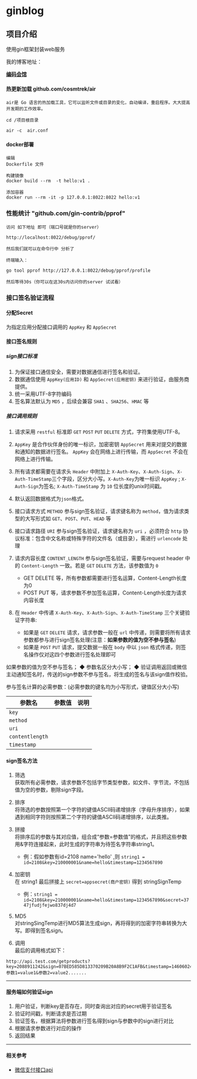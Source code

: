 # ginblog

## 项目介绍

使用gin框架封装web服务

我的博客地址： 

[**编码会馆**](https://www.seedblog.cn)

#### 热更新加载 github.com/cosmtrek/air 

    air是 Go 语言的热加载工具，它可以监听文件或目录的变化，自动编译，重启程序。大大提高开发期的工作效率。
    
    cd /项目根目录

    air -c  air.conf

#### docker部署
    编辑
    Dockerfile 文件

    构建镜像
    docker build --rm  -t hello:v1 .
    
    添加容器
    docker run --rm -it -p 127.0.0.1:8022:8022 hello:v1

### 性能统计 "github.com/gin-contrib/pprof"

    访问 如下地址 即可（端口号就是你的server）
    
    http://localhost:8022/debug/pprof/
    
    然后我们就可以在命令行中 分析了
    
    终端输入：
    
    go tool pprof http://127.0.0.1:8022/debug/pprof/profile
    
    然后等待30s（你可以在这30s内访问你的server 试试看）


### 接口签名验证流程


#### 分配Secret

为指定应用分配接口调用的 `AppKey` 和 `AppSecret`

#### 接口签名规则

##### sign接口标准

1. 为保证接口通信安全，需要对数据通信进行签名和验证。
2. 数据通信使用 `AppKey(应用ID)` 和 `AppSecret(应用密钥)` 来进行验证，由服务商提供。
3. 统一采用UTF-8字符编码
4. 签名算法默认为 `MD5` ，后续会兼容 `SHA1` 、`SHA256`、`HMAC` 等

##### 接口调用规则

1. 请求采用 `restful` 标准即 `GET` `POST` `PUT` `DELETE` 方式，字符集使用UTF-8。
2. `AppKey` 是合作伙伴身份的唯一标识，加密密钥 `AppSecret` 用来对提交的数据和通知的数据进行签名。
   `AppKey` 会在网络上进行传输，而 `AppSecret` 不会在网络上进行传输。
3. 所有请求都需要在请求头 `Header` 中附加上 `X-Auth-Key`、`X-Auth-Sign`、`X-Auth-TimeStamp`三个字段，区分大小写。`X-Auth-Key`为唯一标识 `AppKey` ; `X-Auth-Sign`为签名; `X-Auth-TimeStamp` 为 `10` 位长度的unix时间戳。
4. 默认返回数据格式为`json`格式。
5. 接口请求方式 `METHOD` 参与sign签名验证，请求键名称为 `method`，值为请求类型的大写形式如 `GET`、`POST`、`PUT`、`HEAD` 等
6. 接口请求路径 `URI` 参与sign签名验证，请求键名称为  `uri` ，必须符合 `http` 协议标准：包含中文名称或特殊字符的文件名（或目录），需进行 `urlencode` 处理
7. 请求内容长度 `CONTENT_LENGTH` 参与sign签名验证，需要与request header 中的 `Content-­Length` 一致。若是 `GET` `DELETE` 方法，该参数值为 `0`
    * GET DELETE 等，所有参数都需要进行签名运算，Content-Length长度为0
    * POST PUT 等，请求参数不参加签名运算，Content-Length长度为请求内容长度


5. 在 `Header` 中传递 `X-Auth-Key`、`X-Auth-Sign`、`X-Auth-TimeStamp` 三个关键验证字符串:
    * 如果是 `GET` `DELETE` 请求，请求参数一般在 `url` 中传递，则需要将所有请求参数都参与进行sign签名处理(注意：**如果参数的值为空不参与签名**)
    * 如果是 `POST` `PUT` 请求，提交数据一般在 `body` 中以 `json` 格式传递，则签名操作仅对这四个参数进行签名处理即可


如果参数的值为空不参与签名；
◆ 参数名区分大小写；
◆ 验证调用返回或微信主动通知签名时，传送的sign参数不参与签名，将生成的签名与该sign值作校验。

参与签名计算的必需参数：(必需参数的键名均为小写形式，键值区分大小写)

| 参数名 | 参数值 | 说明 |
| ----- | ----- | ----- |
| `key` |   |   |
| `method` |     |    |
| `uri` |    |    |
| `contentlength` |   |   |
| `timestamp` |    |     |


#### sign签名方法

   1. 筛选    
      获取所有必需参数，请求参数不包括字节类型参数，如文件、字节流，不包括值为空的参数，剔除sign字段。
   2. 排序  
      将筛选的参数按照第一个字符的键值ASCII码递增排序（字母升序排序），如果遇到相同字符则按照第二个字符的键值ASCII码递增排序，以此类推。
   3. 拼接  
      将排序后的参数与其对应值，组合成“参数=参数值”的格式，并且把这些参数用&字符连接起来，此时生成的字符串为待签名字符串string1。
       * 例：假如参数有id=2108 name='hello' ,则 `string1 = id=2108&key=210000001&name=hello&timestamp=1234567890 `
   4. 加密钥  
      在 string1 最后拼接上 `secret=appsecret(商户密钥)` 得到 stringSignTemp
       * 例：`string1 = id=2108&key=210000001&name=hello&timestamp=1234567890&secret=3747jfudjfejwo837dj4d7 `

   5. MD5  
      对stringSingTemp进行MD5算法生成sign，再将得到的加密字符串转换为大写。即得到签名sign。

   6. 调用  
      最后的调用格式如下：
```
http://api.test.com/getproducts?key=2088911242&sign=07BED585D813370209B20A8B9F2C1AFB&timestamp=1460602476&abc=hello&pageindex=1&pagesize=10&style=nor&参数1=value1&参数2=value2.......
```

*** 

#### 服务端如何验证sign

1. 用户验证，判断key是否存在，同时查询出对应的secret用于验证签名
2. 验证时间戳，判断请求是否过期
3. 验证签名，根据算法将参数进行签名得到sign与参数中的sign进行对比
4. 根据请求参数进行对应的操作
5. 返回结果


***

#### 相关参考

* [微信支付接口api](https://pay.weixin.qq.com/wiki/doc/api/jsapi.php?chapter=4_3)




